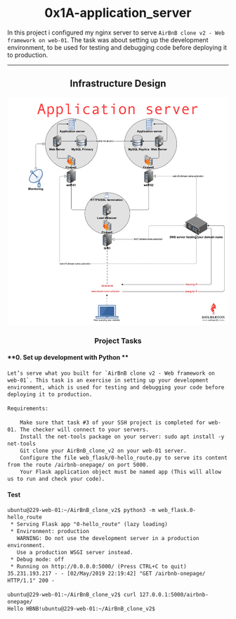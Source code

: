 <center><h1>0x1A-application_server</h1></center>

In this project i configured my nginx server to serve `AirBnB clone v2 - Web framework on web-01`. The task was about setting up the development environment, to be used for testing and debugging code before deploying it to production.

---

<center><h2>Infrastructure Design</h2></center>

![Image](c7d1ed0a2e10d1b4e9b3.jpg)

<center><h3>Project Tasks</h3></center>

#### **0. Set up development with Python **

```
Let’s serve what you built for `AirBnB clone v2 - Web framework on web-01`. This task is an exercise in setting up your development environment, which is used for testing and debugging your code before deploying it to production.

Requirements:

    Make sure that task #3 of your SSH project is completed for web-01. The checker will connect to your servers.
    Install the net-tools package on your server: sudo apt install -y net-tools
    Git clone your AirBnB_clone_v2 on your web-01 server.
    Configure the file web_flask/0-hello_route.py to serve its content from the route /airbnb-onepage/ on port 5000.
    Your Flask application object must be named app (This will allow us to run and check your code).
```

#### **Test**

~~~
ubuntu@229-web-01:~/AirBnB_clone_v2$ python3 -m web_flask.0-hello_route
 * Serving Flask app "0-hello_route" (lazy loading)
 * Environment: production
   WARNING: Do not use the development server in a production environment.
   Use a production WSGI server instead.
 * Debug mode: off
 * Running on http://0.0.0.0:5000/ (Press CTRL+C to quit)
35.231.193.217 - - [02/May/2019 22:19:42] "GET /airbnb-onepage/ HTTP/1.1" 200 -

ubuntu@229-web-01:~/AirBnB_clone_v2$ curl 127.0.0.1:5000/airbnb-onepage/
Hello HBNB!ubuntu@229-web-01:~/AirBnB_clone_v2$
~~~


